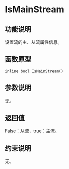 # IsMainStream<a name="ZH-CN_TOPIC_0000002031186633"></a>

## 功能说明<a name="zh-cn_topic_0000001963534829_section596mcpsimp"></a>

设置流的主、从流属性信息。

## 函数原型<a name="zh-cn_topic_0000001963534829_section593mcpsimp"></a>

```
inline bool IsMainStream()
```

## 参数说明<a name="zh-cn_topic_0000001963534829_section599mcpsimp"></a>

无。

## 返回值<a name="zh-cn_topic_0000001963534829_section602mcpsimp"></a>

False：从流，true：主流。

## 约束说明<a name="zh-cn_topic_0000001963534829_section605mcpsimp"></a>

无。

